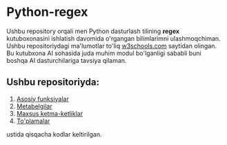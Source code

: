 # Python-regex

Ushbu repository orqali men Python dasturlash tilining **regex** kutuboxonasini ishlatish davomida o'rgangan bilimlarimni ulashmoqchiman. Ushbu repositoriydagi ma'lumotlar to'liq [w3schools.com](https://www.w3schools.com/python/python_regex.asp) saytidan olingan. Bu kutubxona AI sohasida juda muhim modul bo'lganligi sababli buni boshqa AI dasturchilariga tavsiya qilaman.

## Ushbu repositoriyda:
  1. [Asosiy funksiyalar](https://github.com/azizbekjb/Python-regex/blob/main/1-main_functions.ipynb)
  2. [Metabelgilar](https://github.com/azizbekjb/Python-regex/blob/main/2-metacharacters.ipynb)
  3. [Maxsus ketma-ketliklar](https://github.com/azizbekjb/Python-regex/blob/main/4-special_sequences.ipynb)
  4. [To'plamalar](https://github.com/azizbekjb/Python-regex/blob/main/5-sets.ipynb)

ustida qisqacha kodlar keltirilgan. 
